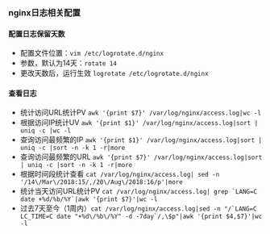 ### nginx日志相关配置

#### 配置日志保留天数

  - 配置文件位置：`vim /etc/logrotate.d/nginx`
  - 参数，默认为14天：`rotate 14`
  - 更改天数后，运行生效 `logrotate /etc/logrotate.d/nginx`

#### 查看日志
- 统计访问URL统计PV	`awk '{print $7}' /var/log/nginx/access.log|wc -l`
- 根据访问IP统计UV		`awk '{print $1}' /var/log/nginx/access.log|sort | uniq -c |wc -l`		
- 查询访问最频繁的IP	`awk '{print $1}' /var/log/nginx/access.log|sort | uniq -c |sort -n -k 1 -r|more`
- 查询访问最频繁的URL	`awk '{print $7}' /var/log/nginx/access.log|sort | uniq -c |sort -n -k 1 -r|more`
- 根据时间段统计查看	`cat /var/log/nginx/access.log| sed -n '/14\/Mar\/2018:15/,/20\/Aug\/2018:16/p'|more`
- 统计当天访问URL统计PV	```cat /var/log/nginx/access.log| grep `LANG=C date +%d/%b/%Y`|awk '{print $7}'|wc -l```
- 过去7天至今（1周内）```cat /var/log/nginx/access.log|sed -n "/`LANG=C LC_TIME=C date "+%d\/%b\/%Y" -d -7day`/,\$p"|awk '{print $4,$7}'|wc -l```
